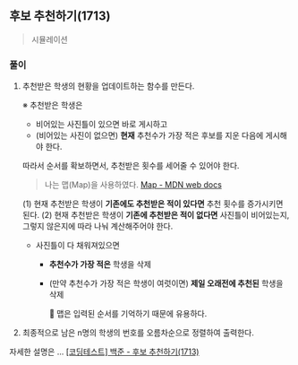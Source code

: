 ## 후보 추천하기(1713)
> 시뮬레이션

### 풀이
1. 추천받은 학생의 현황을 업데이트하는 함수를 만든다.
  
    ※ 추천받은 학생은 
    - 비어있는 사진틀이 있으면 바로 게시하고
    - (비어있는 사진이 없으면) **현재** 추천수가 가장 적은 후보를 지운 다음에 게시해야 한다.  

    따라서 순서를 확보하면서, 추천받은 횟수를 세어줄 수 있어야 한다. 

    > 나는 맵(Map)을 사용하였다.
    [Map - MDN web docs](https://developer.mozilla.org/ko/docs/Web/JavaScript/Reference/Global_Objects/Map)

    (1) 현재 추천받은 학생이 **기존에도 추천받은 적이 있다면** 추천 횟수를 증가시키면 된다. 
    (2) 현재 추천받은 학생이 **기존에 추천받은 적이 없다면** 사진틀이 비어있는지, 그렇지 않은지에 따라 나눠 계산해주어야 한다. 
    - 사진틀이 다 채워져있으면 
      - **추천수가 가장 적은** 학생을 삭제
      - (만약 추천수가 가장 적은 학생이 여럿이면) **제일 오래전에 추천된** 학생을 삭제 
  
        📌 맵은 입력된 순서를 기억하기 때문에 유용하다. 

2. 최종적으로 남은 n명의 학생의 번호를 오름차순으로 정렬하여 출력한다. 

자세한 설명은 ... [[코딩테스트] 백준 - 후보 추천하기(1713)](https://blog.naver.com/diddnjs02/222129899644)   

